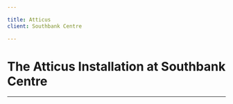 ```yaml
---

title: Atticus
client: Southbank Centre

---
```


# The Atticus Installation at Southbank Centre

---
